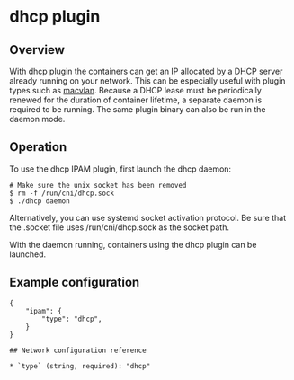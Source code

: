 # dhcp plugin

## Overview

With dhcp plugin the containers can get an IP allocated by a DHCP server already running on your network.
This can be especially useful with plugin types such as [macvlan](https://github.com/containernetworking/cni/blob/master/Documentation/macvlan.md).
Because a DHCP lease must be periodically renewed for the duration of container lifetime, a separate daemon is required to be running.
The same plugin binary can also be run in the daemon mode.

## Operation
To use the dhcp IPAM plugin, first launch the dhcp daemon:

```
# Make sure the unix socket has been removed
$ rm -f /run/cni/dhcp.sock
$ ./dhcp daemon
```

Alternatively, you can use systemd socket activation protocol.
Be sure that the .socket file uses /run/cni/dhcp.sock as the socket path.

With the daemon running, containers using the dhcp plugin can be launched.

## Example configuration

```
{
	"ipam": {
		"type": "dhcp",
	}
}

## Network configuration reference

* `type` (string, required): "dhcp"
